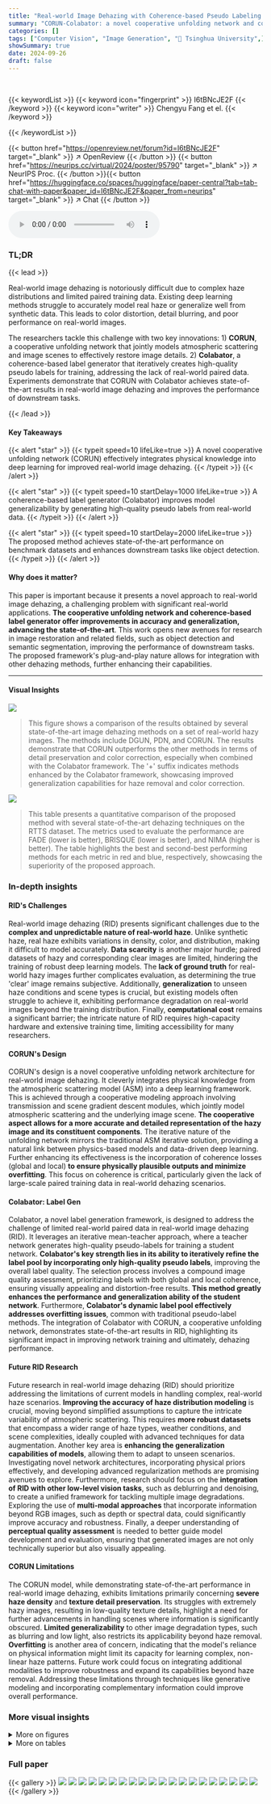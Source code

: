 ```yaml
---
title: "Real-world Image Dehazing with Coherence-based Pseudo Labeling and Cooperative Unfolding Network"
summary: "CORUN-Colabator: a novel cooperative unfolding network and coherence-based label generator achieves state-of-the-art real-world image dehazing by effectively integrating physical knowledge and generat..."
categories: []
tags: ["Computer Vision", "Image Generation", "🏢 Tsinghua University",]
showSummary: true
date: 2024-09-26
draft: false
---
```


<br>

{{< keywordList >}}
{{< keyword icon="fingerprint" >}} I6tBNcJE2F {{< /keyword >}}
{{< keyword icon="writer" >}} Chengyu Fang et el. {{< /keyword >}}
 
{{< /keywordList >}}

{{< button href="https://openreview.net/forum?id=I6tBNcJE2F" target="_blank" >}}
↗ OpenReview
{{< /button >}}
{{< button href="https://neurips.cc/virtual/2024/poster/95790" target="_blank" >}}
↗ NeurIPS Proc.
{{< /button >}}{{< button href="https://huggingface.co/spaces/huggingface/paper-central?tab=tab-chat-with-paper&paper_id=I6tBNcJE2F&paper_from=neurips" target="_blank" >}}
↗ Chat
{{< /button >}}



<audio controls>
    <source src="https://ai-paper-reviewer.com/I6tBNcJE2F/podcast.wav" type="audio/wav">
    Your browser does not support the audio element.
</audio>


### TL;DR


{{< lead >}}

Real-world image dehazing is notoriously difficult due to complex haze distributions and limited paired training data. Existing deep learning methods struggle to accurately model real haze or generalize well from synthetic data.  This leads to color distortion, detail blurring, and poor performance on real-world images. 

The researchers tackle this challenge with two key innovations: 1) **CORUN**, a cooperative unfolding network that jointly models atmospheric scattering and image scenes to effectively restore image details. 2) **Colabator**, a coherence-based label generator that iteratively creates high-quality pseudo labels for training, addressing the lack of real-world paired data. Experiments demonstrate that CORUN with Colabator achieves state-of-the-art results in real-world image dehazing and improves the performance of downstream tasks.

{{< /lead >}}


#### Key Takeaways

{{< alert "star" >}}
{{< typeit speed=10 lifeLike=true >}} A novel cooperative unfolding network (CORUN) effectively integrates physical knowledge into deep learning for improved real-world image dehazing. {{< /typeit >}}
{{< /alert >}}

{{< alert "star" >}}
{{< typeit speed=10 startDelay=1000 lifeLike=true >}} A coherence-based label generator (Colabator) improves model generalizability by generating high-quality pseudo labels from real-world data. {{< /typeit >}}
{{< /alert >}}

{{< alert "star" >}}
{{< typeit speed=10 startDelay=2000 lifeLike=true >}} The proposed method achieves state-of-the-art performance on benchmark datasets and enhances downstream tasks like object detection. {{< /typeit >}}
{{< /alert >}}

#### Why does it matter?
This paper is important because it presents a novel approach to real-world image dehazing, a challenging problem with significant real-world applications.  **The cooperative unfolding network and coherence-based label generator offer improvements in accuracy and generalization, advancing the state-of-the-art**. This work opens new avenues for research in image restoration and related fields, such as object detection and semantic segmentation, improving the performance of downstream tasks. The proposed framework's plug-and-play nature allows for integration with other dehazing methods, further enhancing their capabilities. 

------
#### Visual Insights



![](https://ai-paper-reviewer.com/I6tBNcJE2F/figures_0_1.jpg)

> This figure shows a comparison of the results obtained by several state-of-the-art image dehazing methods on a set of real-world hazy images.  The methods include DGUN, PDN, and CORUN. The results demonstrate that CORUN outperforms the other methods in terms of detail preservation and color correction, especially when combined with the Colabator framework. The '+' suffix indicates methods enhanced by the Colabator framework, showcasing improved generalization capabilities for haze removal and color correction.





![](https://ai-paper-reviewer.com/I6tBNcJE2F/tables_6_1.jpg)

> This table presents a quantitative comparison of the proposed method with several state-of-the-art dehazing techniques on the RTTS dataset.  The metrics used to evaluate the performance are FADE (lower is better), BRISQUE (lower is better), and NIMA (higher is better).  The table highlights the best and second-best performing methods for each metric in red and blue, respectively, showcasing the superiority of the proposed approach.





### In-depth insights


#### RID's Challenges
Real-world image dehazing (RID) presents significant challenges due to the **complex and unpredictable nature of real-world haze**. Unlike synthetic haze, real haze exhibits variations in density, color, and distribution, making it difficult to model accurately.  **Data scarcity** is another major hurdle; paired datasets of hazy and corresponding clear images are limited, hindering the training of robust deep learning models. The **lack of ground truth** for real-world hazy images further complicates evaluation, as determining the true 'clear' image remains subjective.  Additionally,  **generalization** to unseen haze conditions and scene types is crucial, but existing models often struggle to achieve it, exhibiting performance degradation on real-world images beyond the training distribution. Finally, **computational cost** remains a significant barrier; the intricate nature of RID requires high-capacity hardware and extensive training time, limiting accessibility for many researchers.

#### CORUN's Design
CORUN's design is a novel cooperative unfolding network architecture for real-world image dehazing.  It cleverly integrates physical knowledge from the atmospheric scattering model (ASM) into a deep learning framework.  This is achieved through a cooperative modeling approach involving transmission and scene gradient descent modules, which jointly model atmospheric scattering and the underlying image scene.  **The cooperative aspect allows for a more accurate and detailed representation of the hazy image and its constituent components**.  The iterative nature of the unfolding network mirrors the traditional ASM iterative solution, providing a natural link between physics-based models and data-driven deep learning. Further enhancing its effectiveness is the incorporation of coherence losses (global and local) **to ensure physically plausible outputs and minimize overfitting**. This focus on coherence is critical, particularly given the lack of large-scale paired training data in real-world dehazing scenarios.

#### Colabator: Label Gen
Colabator, a novel label generation framework, is designed to address the challenge of limited real-world paired data in real-world image dehazing (RID).  It leverages an iterative mean-teacher approach, where a teacher network generates high-quality pseudo-labels for training a student network. **Colabator's key strength lies in its ability to iteratively refine the label pool by incorporating only high-quality pseudo labels**, improving the overall label quality.  The selection process involves a compound image quality assessment, prioritizing labels with both global and local coherence, ensuring visually appealing and distortion-free results.  **This method greatly enhances the performance and generalization ability of the student network**.  Furthermore, **Colabator's dynamic label pool effectively addresses overfitting issues**, common with traditional pseudo-label methods.  The integration of Colabator with CORUN, a cooperative unfolding network, demonstrates state-of-the-art results in RID, highlighting its significant impact in improving network training and ultimately, dehazing performance.

#### Future RID Research
Future research in real-world image dehazing (RID) should prioritize addressing the limitations of current models in handling complex, real-world haze scenarios.  **Improving the accuracy of haze distribution modeling** is crucial, moving beyond simplified assumptions to capture the intricate variability of atmospheric scattering.  This requires **more robust datasets** that encompass a wider range of haze types, weather conditions, and scene complexities, ideally coupled with advanced techniques for data augmentation.  Another key area is **enhancing the generalization capabilities of models**, allowing them to adapt to unseen scenarios.  Investigating novel network architectures, incorporating physical priors effectively, and developing advanced regularization methods are promising avenues to explore. Furthermore, research should focus on the **integration of RID with other low-level vision tasks**, such as deblurring and denoising, to create a unified framework for tackling multiple image degradations.  Exploring the use of **multi-modal approaches** that incorporate information beyond RGB images, such as depth or spectral data, could significantly improve accuracy and robustness.  Finally, a deeper understanding of **perceptual quality assessment** is needed to better guide model development and evaluation, ensuring that generated images are not only technically superior but also visually appealing.

#### CORUN Limitations
The CORUN model, while demonstrating state-of-the-art performance in real-world image dehazing, exhibits limitations primarily concerning **severe haze density** and **texture detail preservation**.  Its struggles with extremely hazy images, resulting in low-quality texture details, highlight a need for further advancements in handling scenes where information is significantly obscured.  **Limited generalizability** to other image degradation types, such as blurring and low light, also restricts its applicability beyond haze removal.  **Overfitting** is another area of concern, indicating that the model's reliance on physical information might limit its capacity for learning complex, non-linear haze patterns.  Future work could focus on integrating additional modalities to improve robustness and expand its capabilities beyond haze removal.  Addressing these limitations through techniques like generative modeling and incorporating complementary information could improve overall performance.


### More visual insights

<details>
<summary>More on figures
</summary>


![](https://ai-paper-reviewer.com/I6tBNcJE2F/figures_2_1.jpg)

> This figure illustrates the architecture of the Cooperative Unfolding Network (CORUN) proposed in the paper.  CORUN is a deep unfolding network that cooperatively models atmospheric scattering and image scenes. The figure shows the network's structure, including the Transmission and Scene Gradient Descent Modules (TGDM and SGDM) and the Cooperative Proximal Mapping Modules (T-CPMM and S-CPMM) at each stage.  The details of TGDM and SGDM are also shown, illustrating how they iteratively refine the transmission map and dehazed image.  The figure uses various symbols to represent different operations within the network, such as element-wise summation, subtraction, multiplication, dot product, etc. This visual representation helps readers understand how CORUN works.


![](https://ai-paper-reviewer.com/I6tBNcJE2F/figures_4_1.jpg)

> This figure illustrates the pipeline of the proposed Coherence-based label generator (Colabator). It shows a two-stage process: pre-training and fine-tuning.  During pre-training, a dehazing network is trained on synthetic hazy and ground truth images.  Fine-tuning utilizes a mean-teacher framework where a teacher network generates pseudo-labels for real-world hazy images. These labels are then used to train a student network.  Colabator leverages a combination of strong and weak augmentations, a CLIP-based image quality assessment, and an optimal label pool to generate high-quality pseudo-labels, addressing the scarcity of real-world paired data for training.


![](https://ai-paper-reviewer.com/I6tBNcJE2F/figures_6_1.jpg)

> This figure compares the performance of several state-of-the-art real-world image dehazing methods on the RTTS dataset.  Each row shows a hazy input image followed by the dehazed results from PDN, DAD, PSD, D4, DGUN, RIDCP, and the proposed CORUN method.  The comparison highlights the differences in how well each method handles various types of haze, detail preservation, and color accuracy.


![](https://ai-paper-reviewer.com/I6tBNcJE2F/figures_7_1.jpg)

> This figure compares the performance of various state-of-the-art dehazing methods on the RTTS dataset.  It shows the original hazy image alongside the results produced by each method, allowing for a visual comparison of their effectiveness in terms of haze removal, color correction, and detail preservation. Zooming in is recommended to better appreciate the differences in detail.


![](https://ai-paper-reviewer.com/I6tBNcJE2F/figures_8_1.jpg)

> This figure compares the results of various state-of-the-art image dehazing methods on the RTTS dataset.  Each row represents a different hazy image and its dehazed counterparts from several methods, showing the performance of each method in restoring details and colors. The 'Ours' column shows the results obtained by the proposed method (CORUN) in the paper, highlighting its improved detail restoration and color correction compared to other methods.


![](https://ai-paper-reviewer.com/I6tBNcJE2F/figures_9_1.jpg)

> This figure compares the results of different dehazing methods on the RTTS dataset.  Each row shows a hazy input image and the results from various methods: PDN, DAD, PSD, D4, DGUN, RIDCP, and the proposed method (Ours).  The results show that the proposed method generally produces more visually appealing and detailed outputs, preserving finer details and colours more faithfully than other methods, particularly in complex scenes.


![](https://ai-paper-reviewer.com/I6tBNcJE2F/figures_16_1.jpg)

> This figure compares the results of several state-of-the-art real-world image dehazing methods on the RTTS dataset.  It shows a series of hazy images and their corresponding dehazed versions produced by different methods.  The goal is to illustrate the visual quality improvements achieved by the proposed CORUN method. The highlighted regions in the image comparison call attention to the differences between the different methods, such as the level of detail preserved, color accuracy, and the removal of haze.


</details>




<details>
<summary>More on tables
</summary>


![](https://ai-paper-reviewer.com/I6tBNcJE2F/tables_7_1.jpg)
> This table presents the quantitative results of the proposed Colabator framework on the RTTS dataset. It demonstrates the improvement achieved by incorporating Colabator into two different dehazing networks: DGUN and CORUN. The metrics used for evaluation include FADE, BRISQUE, and NIMA.  The results highlight the effectiveness of Colabator in enhancing the generalizability and performance of both networks, especially in terms of reducing haze artifacts and improving overall image quality.

![](https://ai-paper-reviewer.com/I6tBNcJE2F/tables_7_2.jpg)
> This table presents a quantitative comparison of different image dehazing methods on the RTTS dataset.  Three metrics are used for evaluation: FADE (lower is better), BRISQUE (lower is better), and NIMA (higher is better).  The table shows the performance of various methods, including the proposed method, highlighting the best and second-best results for each metric.

![](https://ai-paper-reviewer.com/I6tBNcJE2F/tables_8_1.jpg)
> This table presents a quantitative comparison of the proposed method against other state-of-the-art dehazing methods on the RTTS dataset.  The metrics used for comparison are FADE, BRISQUE, and NIMA.  Lower values for FADE and BRISQUE indicate better performance, while a higher value for NIMA indicates better performance. Red and blue highlight the top two performing methods for each metric.

![](https://ai-paper-reviewer.com/I6tBNcJE2F/tables_17_1.jpg)
> This table presents a quantitative comparison of the proposed method (Ours) against several state-of-the-art dehazing methods on the RTTS dataset.  Metrics used for comparison include FADE (Haze Density), BRISQUE (Image Quality), and NIMA (Aesthetic Quality). The best and second-best results for each metric are highlighted in red and blue, respectively. This table demonstrates the superior performance of the proposed method in terms of both quantitative metrics and visual quality.

![](https://ai-paper-reviewer.com/I6tBNcJE2F/tables_17_2.jpg)
> This table presents a quantitative comparison of the proposed method (CORUN) against other state-of-the-art real-world image dehazing methods on the RTTS dataset.  Three metrics are used for evaluation: FADE (haze density), BRISQUE (image quality), and NIMA (aesthetic quality).  Lower FADE and BRISQUE scores and a higher NIMA score indicate better performance.  The best and second-best results for each metric are highlighted in red and blue, respectively. This demonstrates the superior quantitative performance of CORUN.

![](https://ai-paper-reviewer.com/I6tBNcJE2F/tables_17_3.jpg)
> This table presents a quantitative comparison of the proposed method with several state-of-the-art dehazing methods on the RTTS dataset.  The metrics used for evaluation are: FADE (lower is better), BRISQUE (lower is better), and NIMA (higher is better).  The table highlights the superior performance of the proposed method by indicating the best and second-best results in red and blue, respectively. This demonstrates the effectiveness of the proposed approach in achieving better overall dehazing quality compared to other methods.

![](https://ai-paper-reviewer.com/I6tBNcJE2F/tables_17_4.jpg)
> This table presents a quantitative comparison of the proposed method (Ours) against several state-of-the-art real-world image dehazing methods on the RTTS dataset.  The comparison uses three metrics: FADE (haze density), BRISQUE (image quality), and NIMA (aesthetic quality). Lower scores for FADE and BRISQUE are better, while higher scores for NIMA are better. The table highlights that the proposed method achieves the best performance according to all three metrics, outperforming the second-best method significantly.

</details>




### Full paper

{{< gallery >}}
<img src="https://ai-paper-reviewer.com/I6tBNcJE2F/1.png" class="grid-w50 md:grid-w33 xl:grid-w25" />
<img src="https://ai-paper-reviewer.com/I6tBNcJE2F/2.png" class="grid-w50 md:grid-w33 xl:grid-w25" />
<img src="https://ai-paper-reviewer.com/I6tBNcJE2F/3.png" class="grid-w50 md:grid-w33 xl:grid-w25" />
<img src="https://ai-paper-reviewer.com/I6tBNcJE2F/4.png" class="grid-w50 md:grid-w33 xl:grid-w25" />
<img src="https://ai-paper-reviewer.com/I6tBNcJE2F/5.png" class="grid-w50 md:grid-w33 xl:grid-w25" />
<img src="https://ai-paper-reviewer.com/I6tBNcJE2F/6.png" class="grid-w50 md:grid-w33 xl:grid-w25" />
<img src="https://ai-paper-reviewer.com/I6tBNcJE2F/7.png" class="grid-w50 md:grid-w33 xl:grid-w25" />
<img src="https://ai-paper-reviewer.com/I6tBNcJE2F/8.png" class="grid-w50 md:grid-w33 xl:grid-w25" />
<img src="https://ai-paper-reviewer.com/I6tBNcJE2F/9.png" class="grid-w50 md:grid-w33 xl:grid-w25" />
<img src="https://ai-paper-reviewer.com/I6tBNcJE2F/10.png" class="grid-w50 md:grid-w33 xl:grid-w25" />
<img src="https://ai-paper-reviewer.com/I6tBNcJE2F/11.png" class="grid-w50 md:grid-w33 xl:grid-w25" />
<img src="https://ai-paper-reviewer.com/I6tBNcJE2F/12.png" class="grid-w50 md:grid-w33 xl:grid-w25" />
<img src="https://ai-paper-reviewer.com/I6tBNcJE2F/13.png" class="grid-w50 md:grid-w33 xl:grid-w25" />
<img src="https://ai-paper-reviewer.com/I6tBNcJE2F/14.png" class="grid-w50 md:grid-w33 xl:grid-w25" />
<img src="https://ai-paper-reviewer.com/I6tBNcJE2F/15.png" class="grid-w50 md:grid-w33 xl:grid-w25" />
<img src="https://ai-paper-reviewer.com/I6tBNcJE2F/16.png" class="grid-w50 md:grid-w33 xl:grid-w25" />
<img src="https://ai-paper-reviewer.com/I6tBNcJE2F/17.png" class="grid-w50 md:grid-w33 xl:grid-w25" />
<img src="https://ai-paper-reviewer.com/I6tBNcJE2F/18.png" class="grid-w50 md:grid-w33 xl:grid-w25" />
<img src="https://ai-paper-reviewer.com/I6tBNcJE2F/19.png" class="grid-w50 md:grid-w33 xl:grid-w25" />
<img src="https://ai-paper-reviewer.com/I6tBNcJE2F/20.png" class="grid-w50 md:grid-w33 xl:grid-w25" />
{{< /gallery >}}